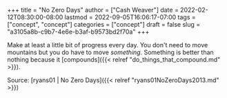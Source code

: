 +++
title = "No Zero Days"
author = ["Cash Weaver"]
date = 2022-02-12T08:30:00-08:00
lastmod = 2022-09-05T16:06:17-07:00
tags = ["concept", "concept"]
categories = ["concept"]
draft = false
slug = "a3105a8b-c9b7-4e6e-b3af-b9573bd2f70a"
+++

Make at least a little bit of progress every day. You don't need to move mountains but you do have to move _something_. Something is better than nothing because it [compounds]({{< relref "do_things_that_compound.md" >}}).

Source: [ryans01 | No Zero Days]({{< relref "ryans01NoZeroDays2013.md" >}})
